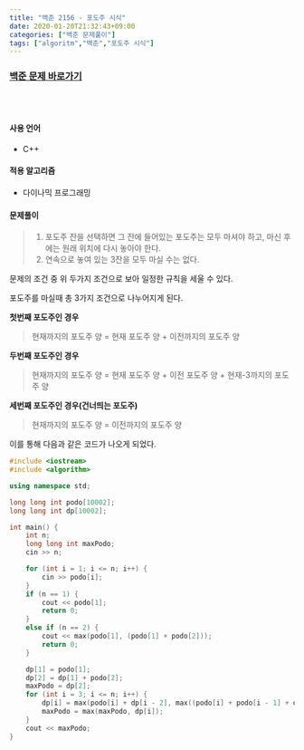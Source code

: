 ```yaml
---
title: "백준 2156 - 포도주 시식"
date: 2020-01-20T21:32:43+09:00
categories: ["백준 문제풀이"]
tags: ["algoritm","백준","포도주 시식"]  
---
```


### [백준 문제 바로가기](https://www.acmicpc.net/problem/2156)
<br>
<br>


#### 사용 언어

- C++


#### 적용 알고리즘

- 다이나믹 프로그래밍



#### 문제풀이

> 1. 포도주 잔을 선택하면 그 잔에 들어있는 포도주는 모두 마셔야 하고, 마신 후에는 원래 위치에 다시 놓아야 한다.
> 2. 연속으로 놓여 있는 3잔을 모두 마실 수는 없다.

문제의 조건 중 위 두가지 조건으로 보아 일정한 규칙을 세울 수 있다.

포도주를 마실때 총 3가지 조건으로 나누어지게 된다.


**첫번째 포도주인 경우**

> 현재까지의 포도주 양 = 현재 포도주 양 + 이전까지의 포도주 양


**두번째 포도주인 경우**

> 현재까지의 포도주 양 = 현재 포도주 양 + 이전 포도주 양 + 현재-3까지의 포도주 양


**세번째 포도주인 경우(건너띄는 포도주)**

> 현재까지의 포도주 양 = 이전까지의 포도주 양


이를 통해 다음과 같은 코드가 나오게 되었다.

~~~c++
#include <iostream>
#include <algorithm>

using namespace std;

long long int podo[10002];
long long int dp[10002];

int main() {
	int n;
	long long int maxPodo;
	cin >> n;

	for (int i = 1; i <= n; i++) {
		cin >> podo[i];
	}
	if (n == 1) {
		cout << podo[1];
		return 0;
	}
	else if (n == 2) {
		cout << max(podo[1], (podo[1] + podo[2]));
		return 0;
	}

	dp[1] = podo[1];
	dp[2] = dp[1] + podo[2];
	maxPodo = dp[2];
	for (int i = 3; i <= n; i++) {
		dp[i] = max(podo[i] + dp[i - 2], max((podo[i] + podo[i - 1] + dp[i - 3]), dp[i-1]) );
		maxPodo = max(maxPodo, dp[i]);
	}
	cout << maxPodo;
}
~~~
